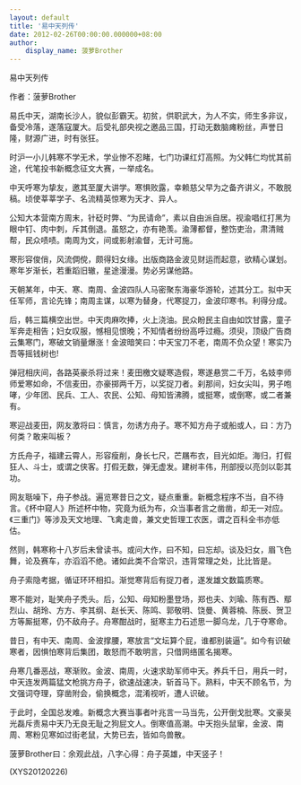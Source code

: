 ```yaml
---
layout: default
title: '易中天列传'
date: 2012-02-26T00:00:00.000000+08:00
author:
    display_name: 菠萝Brother
---
```


易中天列传

作者：菠萝Brother

易氏中天，湖南长沙人，貌似彭霸天。初贫，供职武大，为人不实，师生多非议，备受冷落，遂落寇厦大。后受礼部央视之邀品三国，打动无数脑瘫粉丝，声誉日隆，财源广进，时有张狂。

时沪一小儿韩寒不学无术，学业惨不忍睹，七门功课红灯高照。为父韩仁均忧其前途，代笔投书新概念征文大赛，一举成名。

中天呼寒为挚友，邀其至厦大讲学。寒惧败露，幸赖慈父早为之备齐讲义，不敢脱稿。顷使莘莘学子、名流精英惊寒为天才、异人。

公知大本营南方周末，针砭时弊、“为民请命”，素以自由派自居。视渝唱红打黑为眼中钉、肉中刺，斥其倒退。虽怒之，亦有艳羡。渝薄都督，整饬吏治，肃清贼帮，民众啧啧。南周为文，间或影射渝督，无计可施。

寒形容俊俏，风流倜傥，颇得妇女缘。出版商路金波见财运而起意，欲精心谋划。寒年岁渐长，若重蹈旧辙，星途漫漫。势必另谋他路。

天朝某年，中天、寒、南周、金波四队人马密聚东海豪华游轮，述其分工。拟中天任军师，言论先锋；南周主谋，以寒为替身，代寒捉刀，金波印寒书。利得分成。

后，韩三篇横空出世。中天肉麻吹捧，火上浇油。民众盼民主自由如饮甘露，童子军奔走相告；妇女叹服，憾相见恨晚；不知情者纷纷高呼过瘾。须臾，顶级广告商云集寒门，寒破文销量爆涨！金波暗笑曰：中天宝刀不老，南周不负众望！寒实乃吾等摇钱树也!

弹冠相庆间，各路英豪杀将过来！麦田檄文疑寒造假，寒遂悬赏二千万，名妓李师师爱寒如命，不信麦田，亦豪掷两千万，以奖捉刀者。刹那间，妇女尖叫，男子咆哮，少年团、民兵、工人、农民、公知、母知皆沸腾，或挺寒，或倒寒，或二者兼有。

寒迎战麦田，网友激将曰：慎言，勿诱方舟子。寒不知方舟子或船或人，曰：方乃何类？敢来叫板？

方氏舟子，福建云霄人，形容瘦削，身长七尺，芒屩布衣，目光如炬。海归，打假狂人、斗士，或谓之侠客。打假无数，弹无虚发。建树丰伟，刑部授以亮剑以彰其功。

网友聒噪下，舟子参战。遍览寒昔日之文，疑点重重。新概念程序不当，自不待言。《杯中窥人》所述杯中物，究竟为纸为布，众当事者言之凿凿，却无一对应。《三重门》等涉及天文地理、飞禽走兽，兼文史哲理工农医，谓之百科全书亦低估。

然则，韩寒称十八岁后未曾读书。或问大作，曰不知，曰忘却。谈及妇女，眉飞色舞，论及赛车，亦滔滔不绝。诸如此类不合常识，违背常理之处，比比皆是。

舟子索隐考据，循证环环相扣。渐觉寒背后有捉刀者，遂发雄文数篇质寒。

寒不能对，耻笑舟子秃头。后，公知、母知粉墨登场，郑也夫、刘瑜、陈有西、鄢烈山、胡玲、方方、李其纲、赵长天、陈鸣、郭敬明、饶曼、黄蓉楠、陈辰、贺卫方等厮挺寒，仍不敌舟子。舟寒酣战时，挺寒主力石述思一脚乌龙，几于夺寒命。

昔日，有中天、南周、金波撑腰，寒放言“文坛算个屁，谁都别装逼”。如今有识破寒者，因惧怕寒背后集团，敢怒而不敢明言，只借网络匿名揭寒。

舟寒几番恶战，寒渐败。金波、南周，火速求助军师中天。养兵千日，用兵一时，中天连发两篇猛文枪挑方舟子，欲速战速决，斩首马下。熟料，中天不顾名节，为文强词夺理，穿凿附会，偷换概念，混淆视听，遭人识破。

于此时，全国总发难。新概念大赛当事者叶兆言一马当先，公开倒戈批寒。文豪吴光磊斥责易中天乃无良无耻之狗屁文人。倒寒值高潮。中天抱头鼠窜，金波、南周、寒粉见寒如过街老鼠，大势已去，皆如鸟兽散。

菠萝Brother曰：余观此战，八字心得：舟子英雄，中天竖子！

(XYS20120226)


